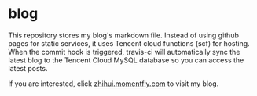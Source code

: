 # blog

This repository stores my blog's markdown file. Instead of using github pages for static services, it uses Tencent cloud functions (scf) for hosting. When the commit hook is triggered, travis-ci will automatically sync the latest blog to the Tencent Cloud MySQL database so you can access the latest posts.

If you are interested, click [zhihui.momentfly.com](https://zhihui.momentfly.com) to visit my blog.
